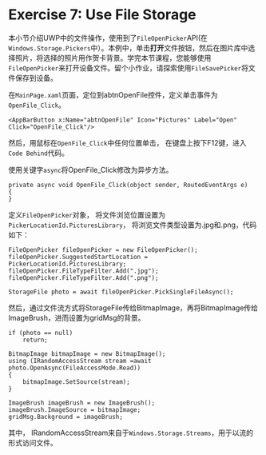 # Exercise 7: Use File Storage
本小节介绍UWP中的文件操作，使用到了`FileOpenPicker`API(在`Windows.Storage.Pickers`中）。本例中，单击**打开**文件按钮，然后在图片库中选择照片，将选择的照片用作贺卡背景。学完本节课程，您能够使用`FileOpenPicker`来打开设备文件。留个小作业，请探索使用`FileSavePicker`将文件保存到设备。

在`MainPage.xaml`页面，定位到abtnOpenFile控件，定义单击事件为`OpenFile_Click`。

	<AppBarButton x:Name="abtnOpenFile" Icon="Pictures" Label="Open" Click="OpenFile_Click"/>

然后，用鼠标在`OpenFile_Click`中任何位置单击， 在键盘上按下F12键，进入`Code Behind`代码。

使用关键字`async`将OpenFile_Click修改为异步方法。

    private async void OpenFile_Click(object sender, RoutedEventArgs e)
    {
    }

定义`FileOpenPicker`对象， 将文件浏览位置设置为`PickerLocationId.PicturesLibrary`， 将浏览文件类型设置为.jpg和.png，代码如下：

    FileOpenPicker fileOpenPicker = new FileOpenPicker();
    fileOpenPicker.SuggestedStartLocation = PickerLocationId.PicturesLibrary;
    fileOpenPicker.FileTypeFilter.Add(".jpg");
    fileOpenPicker.FileTypeFilter.Add(".png");

    StorageFile photo = await fileOpenPicker.PickSingleFileAsync();

然后，通过文件流方式将StorageFile传给BitmapImage，再将BitmapImage传给ImageBrush，进而设置为gridMsg的背景。

    if (photo == null)
        return;

    BitmapImage bitmapImage = new BitmapImage();
    using (IRandomAccessStream stream =await photo.OpenAsync(FileAccessMode.Read))
    {
        bitmapImage.SetSource(stream);
    }

    ImageBrush imageBrush = new ImageBrush();
    imageBrush.ImageSource = bitmapImage;
    gridMsg.Background = imageBrush;

其中， IRandomAccessStream来自于`Windows.Storage.Streams`，用于以流的形式访问文件。

